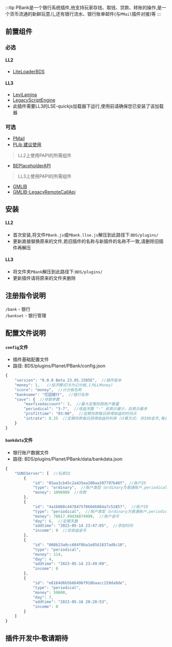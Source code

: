 :::tip
PBank是一个银行系统插件,他支持玩家存钱、取钱、贷款、转账的操作,是一个货币流通的新鲜玩意儿,还有银行流水、银行账单邮件(与`PMail`插件对接)等
:::

## 前置组件
### 必选
#### LL2 
- [LiteLoaderBDS](https://www.minebbs.com/liteloader/) 
#### LL3
- [LeviLamina](https://www.minebbs.com/resources/levilamina.8049/) 
- [LegacyScriptEngine](https://www.minebbs.com/resources/legacyscriptengine.8048/) 
 - 此插件需要LL3的LSE-quickjs加载器下运行,使用前请确保您已安装了该加载器 

### 可选
- [PMail](https://www.minebbs.com/resources/pmail.5820/) 
- [PLib 建议使用](https://www.minebbs.com/resources/plib-planet.4523/) 
> LL2上使用PAPI的所需组件 
 - [BEPlaceholderAPI](https://www.minebbs.com/resources/beplaceholderapi.4181/) 
> LL3上使用PAPI的所需组件 
 - [GMLIB](https://www.minebbs.com/resources/gmlib.6636/) 
 - [GMLIB-LegacyRemoteCallApi](https://www.minebbs.com/resources/gmlib-legacyremotecallapi-gmlib-remotecallapi.7159/) 

## 安装
#### LL2
- 首次安装,将文件`PBank.js`或`PBank.llse.js`解压到此路径下:`BDS/plugins/` 
 - 更新直接替换原来的文件,若旧插件的名称与新插件的名称不一致,请删除旧插件再解压 
#### LL3
- 将文件夹`PBank`解压到此路径下:`BDS/plugins/` 
 - 更新插件请将原来的文件夹删除 


## 注册指令说明
`/bank` - 银行  
`/bankset` - 银行管理	

## 配置文件说明 
#### `config`文件 
- 插件基础配置文件 
- 路径: BDS/plugins/Planet/PBank/config.json 
```js
{
    "version": "0.0.0 Beta 23.05.1505E",  //插件版本
    "money": 1,   //经济模式(0为记分板,1为LLMoney)
    "score": "money",  //计分板名称
    "bankname": "花园银行",  //银行名称
    "save": {  //存款参数
        "maxfixedaccount": 3,  //最大定期存款账户数量
        "periodical": "3-7",  //收益天数 "-" 前表示最少，后表示最多
        "profittime": "03:00",  //定期存款每日获得收益的时间点
        "intrate": 0.25  //定期存款每日获得收益的利率（计算方式: 存100金币,每日可获得0.25金币的收益)
    }
}
```

#### `bankdata`文件 
- 银行账户数据文件 
- 路径: BDS/plugins/Planet/PBank/data/bankdata.json 
```js
{
    "SUNSServer": [  //玩家ID
        {
            "id": "85aa3cb45c2a435ea200aa397797b48f", //账户ID
            "type": "ordinary",  //账户类型（ordinary为普通账户,periodical为定期账户)
            "money": 1098989  //存款
        },
        {
            "id": "4a1b080c4478475f8604b084a7c52857",  //账户ID
            "type": "periodical",  //账户类型（ordinary为普通账户,periodical为定期账户)
            "money": 78617.49436874999,  //账户金币
            "day": 6,  //定期天数
            "addtime": "2023-05-14 23:47:05",  //添加时间
            "income": 0  //总收益金币
        },
        {
            "id": "068b23a0cc684f0ba1e8561837ad8c10",
            "type": "periodical",
            "money": 114,
            "day": 4,
            "addtime": "2023-05-14 23:49:09",
            "income": 0
        },
        {
            "id": "e6164d6b5b66496f910baacc159da9de",
            "type": "periodical",
            "money": 59600,
            "day": 7,
            "addtime": "2023-05-16 20:20:53",
            "income": 0
        }
    ]
}
```

## 插件开发中~~·~~敬请期待
